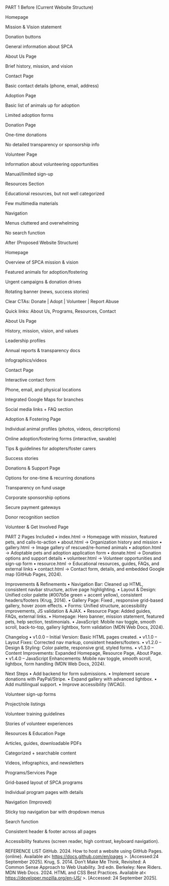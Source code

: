 PART 1
Before (Current Website Structure)

Homepage

Mission & Vision statement

Donation buttons

General information about SPCA

About Us Page

Brief history, mission, and vision

Contact Page

Basic contact details (phone, email, address)

Adoption Page

Basic list of animals up for adoption

Limited adoption forms

Donation Page

One-time donations

No detailed transparency or sponsorship info

Volunteer Page

Information about volunteering opportunities

Manual/limited sign-up

Resources Section

Educational resources, but not well categorized

Few multimedia materials

Navigation

Menus cluttered and overwhelming

No search function

After (Proposed Website Structure)

Homepage

Overview of SPCA mission & vision

Featured animals for adoption/fostering

Urgent campaigns & donation drives

Rotating banner (news, success stories)

Clear CTAs: Donate | Adopt | Volunteer | Report Abuse

Quick links: About Us, Programs, Resources, Contact

About Us Page

History, mission, vision, and values

Leadership profiles

Annual reports & transparency docs

Infographics/videos

Contact Page

Interactive contact form

Phone, email, and physical locations

Integrated Google Maps for branches

Social media links + FAQ section

Adoption & Fostering Page

Individual animal profiles (photos, videos, descriptions)

Online adoption/fostering forms (interactive, savable)

Tips & guidelines for adopters/foster carers

Success stories

Donations & Support Page

Options for one-time & recurring donations

Transparency on fund usage

Corporate sponsorship options

Secure payment gateways

Donor recognition section

Volunteer & Get Involved Page

PART 2
Pages Included
 • index.html → Homepage with mission, featured pets, and calls-to-action
 • about.html → Organization history and mission
 • gallery.html → Image gallery of rescued/re-homed animals
 • adoption.html → Adoptable pets and adoption application form
 • donate.html → Donation options and support details
 • volunteer.html → Volunteer opportunities and sign-up form
 • resource.html → Educational resources, guides, FAQs, and external links
 • contact.html → Contact form, details, and embedded Google map (GitHub Pages, 2024).
 
 Improvements & Refinements
 • Navigation Bar: Cleaned up HTML, consistent navbar structure, active page highlighting.
 • Layout & Design: Unified color palette (#007b5e green + accent yellow), consistent headers/footers (Krug, 2014).
 • Gallery Page: Fixed , responsive grid-based gallery, hover zoom effects.
 • Forms: Unified structure, accessibility improvements, JS validation & AJAX.
 • Resource Page: Added guides, FAQs, external links.
 • Homepage: Hero banner, mission statement, featured pets, help section, testimonials.
 • JavaScript: Mobile nav toggle, smooth scroll, back-to-top, gallery lightbox, form validation (MDN Web Docs, 2024).
 
 Changelog
 • v1.0.0 – Initial Version: Basic HTML pages created.
 • v1.1.0 – Layout Fixes: Corrected nav markup, consistent headers/footers.
 • v1.2.0 – Design & Styling: Color palette, responsive grid, styled forms.
 • v1.3.0 – Content Improvements: Expanded Homepage, Resource Page, About Page.
 • v1.4.0 – JavaScript Enhancements: Mobile nav toggle, smooth scroll, lightbox, form handling (MDN Web Docs, 2024).
 
 Next Steps
 • Add backend for form submissions.
 • Implement secure donations with PayPal/Stripe.
 • Expand gallery with advanced lightbox.
 • Add multilingual support.
 • Improve accessibility (WCAG).

Volunteer sign-up forms

Project/role listings

Volunteer training guidelines

Stories of volunteer experiences

Resources & Education Page

Articles, guides, downloadable PDFs

Categorized + searchable content

Videos, infographics, and newsletters

Programs/Services Page

Grid-based layout of SPCA programs

Individual program pages with details

Navigation (Improved)

Sticky top navigation bar with dropdown menus

Search function

Consistent header & footer across all pages

Accessibility features (screen reader, high contrast, keyboard navigation).

REFERENCE LIST
GitHub. 2024. How to host a website using GitHub Pages.{online}. Available at< https://docs.github.com/en/pages >. [Accessed:24 September 2025].
Krug, S. 2014. Don’t Make Me Think, Revisited: A Common Sense Approach to Web Usability. 3rd edn. Berkeley: New Riders. 
MDN Web Docs. 2024. HTML and CSS Best Practices. Available at< https://developer.mozilla.org/en-US/ >. [Accessed: 24 September 2025].
